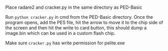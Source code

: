 Place radare2 and cracker.py in the same directory as PED-Basic

Run `python cracker.py` in cmd from the PED-Basic directory. 
Once the program opens, add the PES file, hit the arrow to move it to the chip side of the screen and then hit the write to card button,
this should dump a image.bin which can be used in a custom flash chip.

Make sure `cracker.py` has write permission for pelite.exe